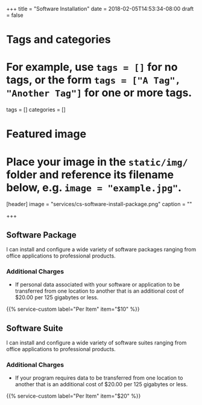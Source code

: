 +++
title = "Software Installation"
date = 2018-02-05T14:53:34-08:00
draft = false

# Tags and categories
# For example, use `tags = []` for no tags, or the form `tags = ["A Tag", "Another Tag"]` for one or more tags.
tags = []
categories = []

# Featured image
# Place your image in the `static/img/` folder and reference its filename below, e.g. `image = "example.jpg"`.
[header]
image = "services/cs-software-install-package.png"
caption = ""

+++
## Software Package
I can install and configure a wide variety of software packages ranging from office applications to professional products.<!--more-->

### Additional Charges

<ul>
<li>If personal data associated with your software or application to be transferred from one location to another that is an additional cost of $20.00 per 125 gigabytes or less.</span></li>
</ul>

{{% service-custom label="Per Item" item="$10" %}}

## Software Suite
I can install and configure a wide variety of software suites ranging from office applications to professional products.<!--more-->

### Additional Charges

<ul>
<li>If your program requires data to be transferred from one location to another that is an additional cost of $20.00 per 125 gigabytes or less.</span></li>
</ul>

{{% service-custom label="Per Item" item="$20" %}}
